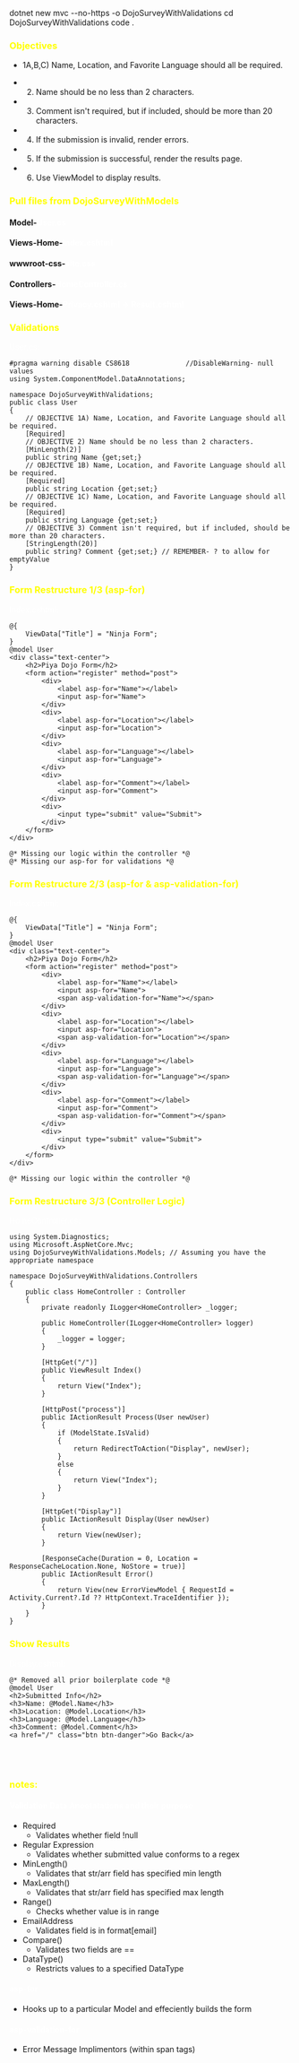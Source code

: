 
dotnet new mvc --no-https -o DojoSurveyWithValidations
cd DojoSurveyWithValidations
code .

### <span style= "color: yellow;">Objectives</span>

-   1A,B,C) Name, Location, and Favorite Language should all be required.

-   2) Name should be no less than 2 characters.

-   3) Comment isn't required, but if included, should be more than 20 characters.

-   4) If the submission is invalid, render errors.

-   5) If the submission is successful, render the results page.

-   6) Use ViewModel to display results.

### <span style= "color: yellow;">Pull files from DojoSurveyWithModels</span>

#### Model-<span style= "color: white;">User.cs</span>
#### Views-Home-<span style= "color: white;">Index.cshtml</span>
#### wwwroot-css-<span style= "color: white;">site.css</span>
#### Controllers-<span style= "color: white;">HomeController.cs</span>
#### Views-Home-<span style= "color: white;">Privacy.cshtml -> Result.cshtml</span>

### <span style= "color: yellow;">Validations</span>

<span style= "color: white;">User.cs:</span>

    #pragma warning disable CS8618              //DisableWarning- null values
    using System.ComponentModel.DataAnnotations;

    namespace DojoSurveyWithValidations;
    public class User
    {
        // OBJECTIVE 1A) Name, Location, and Favorite Language should all be required.
        [Required]
        // OBJECTIVE 2) Name should be no less than 2 characters.
        [MinLength(2)]
        public string Name {get;set;}
        // OBJECTIVE 1B) Name, Location, and Favorite Language should all be required.
        [Required]
        public string Location {get;set;}
        // OBJECTIVE 1C) Name, Location, and Favorite Language should all be required.
        [Required]
        public string Language {get;set;}
        // OBJECTIVE 3) Comment isn't required, but if included, should be more than 20 characters.
        [StringLength(20)]
        public string? Comment {get;set;} // REMEMBER- ? to allow for emptyValue
    }


### <span style= "color: yellow;">Form Restructure 1/3 (asp-for)</span>

<span style= "color: white;">Index.cshtml:</span>

    @{
        ViewData["Title"] = "Ninja Form";
    }
    @model User
    <div class="text-center">
        <h2>Piya Dojo Form</h2>
        <form action="register" method="post">
            <div>
                <label asp-for="Name"></label>
                <input asp-for="Name">
            </div>
            <div>
                <label asp-for="Location"></label>
                <input asp-for="Location">
            </div>
            <div>
                <label asp-for="Language"></label>
                <input asp-for="Language">
            </div>
            <div>
                <label asp-for="Comment"></label>
                <input asp-for="Comment">
            </div>
            <div>
                <input type="submit" value="Submit">
            </div>
        </form>
    </div>

    @* Missing our logic within the controller *@
    @* Missing our asp-for for validations *@

### <span style= "color: yellow;">Form Restructure 2/3 (asp-for & asp-validation-for)</span>

<span style= "color: white;">Index.cshtml:</span>

    @{
        ViewData["Title"] = "Ninja Form";
    }
    @model User
    <div class="text-center">
        <h2>Piya Dojo Form</h2>
        <form action="register" method="post">
            <div>
                <label asp-for="Name"></label>
                <input asp-for="Name">
                <span asp-validation-for="Name"></span>
            </div>
            <div>
                <label asp-for="Location"></label>
                <input asp-for="Location">
                <span asp-validation-for="Location"></span>
            </div>
            <div>
                <label asp-for="Language"></label>
                <input asp-for="Language">
                <span asp-validation-for="Language"></span>
            </div>
            <div>
                <label asp-for="Comment"></label>
                <input asp-for="Comment">
                <span asp-validation-for="Comment"></span>
            </div>
            <div>
                <input type="submit" value="Submit">
            </div>
        </form>
    </div>

    @* Missing our logic within the controller *@

### <span style= "color: yellow;">Form Restructure 3/3 (Controller Logic)</span>

<span style= "color: white;">HomeController.cs:</span>

    using System.Diagnostics;
    using Microsoft.AspNetCore.Mvc;
    using DojoSurveyWithValidations.Models; // Assuming you have the appropriate namespace

    namespace DojoSurveyWithValidations.Controllers
    {
        public class HomeController : Controller
        {
            private readonly ILogger<HomeController> _logger;

            public HomeController(ILogger<HomeController> logger)
            {
                _logger = logger;
            }

            [HttpGet("/")]
            public ViewResult Index()
            {
                return View("Index");
            }

            [HttpPost("process")]
            public IActionResult Process(User newUser)
            {
                if (ModelState.IsValid)
                {
                    return RedirectToAction("Display", newUser);
                }
                else
                {
                    return View("Index");
                }
            }

            [HttpGet("Display")]
            public IActionResult Display(User newUser)
            {
                return View(newUser);
            }

            [ResponseCache(Duration = 0, Location = ResponseCacheLocation.None, NoStore = true)]
            public IActionResult Error()
            {
                return View(new ErrorViewModel { RequestId = Activity.Current?.Id ?? HttpContext.TraceIdentifier });
            }
        }
    }

### <span style= "color: yellow;">Show Results</span>

<span style= "color: white;">Display.cshtml:</span>

    @* Removed all prior boilerplate code *@
    @model User 
    <h2>Submitted Info</h2>
    <h3>Name: @Model.Name</h3>
    <h3>Location: @Model.Location</h3>
    <h3>Language: @Model.Language</h3>
    <h3>Comment: @Model.Comment</h3>
    <a href="/" class="btn btn-danger">Go Back</a>


</br>
</br>

### <span style= "color: yellow;">notes:</span>
#### <span style= "color: white;">Validation Data Anootatations and their purpose</span>
- Required
    - Validates whether field !null
- Regular Expression
    - Validates whether submitted value conforms to a regex
- MinLength()
    - Validates that str/arr field has specified min length
- MaxLength()
    - Validates that str/arr field has specified max length
- Range()
    - Checks whether value is in range
- EmailAddress
    - Validates field is in format[email]
- Compare()
    - Validates two fields are ==
- DataType()
    - Restricts values to a specified DataType

#### <span style= "color: white;">asp-for</span>
- Hooks up to a particular Model and effeciently builds the form

#### <span style= "color: white;">asp-validation-for</span>
- Error Message Implimentors (within span tags)
